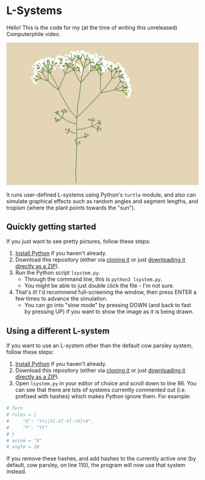 # L-Systems

Hello! This is the code for my (at the time of writing this unreleased)
Computerphile video.

![](screenshot.png)

It runs user-defined L-systems using Python's `turtle` module, and also can
simulate graphical effects such as random angles and segment lengths, and
tropism (where the plant points towards the "sun").

## Quickly getting started

If you just want to see pretty pictures, follow these steps:

 1. [Install Python](https://www.python.org/downloads/) if you haven't already.
 2. Download this repository (either via [cloning it](https://docs.github.com/en/repositories/creating-and-managing-repositories/cloning-a-repository) or just [downloading it directly as a ZIP](https://github.com/zac-garby/lsystems/archive/refs/heads/master.zip)).
 3. Run the Python script `lsystem.py`.
    - Through the command line, this is `python3 lsystem.py`.
    - You might be able to just double click the file - I'm not sure.
 4. That's it! I'd recommend full-screening the window, then press ENTER a few
    times to advance the simulation.
    - You can go into "slow mode" by pressing DOWN (and back to fast by pressing
      UP) if you want to show the image as it is being drawn.

## Using a different L-system

If you want to use an L-system other than the default cow parsley system, follow
these steps:

 1. [Install Python](https://www.python.org/downloads/) if you haven't already.
 2. Download this repository (either via [cloning it](https://docs.github.com/en/repositories/creating-and-managing-repositories/cloning-a-repository) or just [downloading it directly as a ZIP](https://github.com/zac-garby/lsystems/archive/refs/heads/master.zip)).
 3. Open `lsystem.py` in your editor of choice and scroll down to line 86. You can see that there are lots of systems currently commented out (i.e. prefixed with hashes) which makes Python ignore them. For example:

 ```python
 # fern
 # rules = {
 #     "X": "Y+[[X]-X]-Y[-YX]+X",
 #     "Y": "YY"
 # }
 # axiom = "X"
 # angle = 20
 ```

 If you remove these hashes, and add hashes to the currently active one (by default, cow parsley, on line 110), the program will now use that system instead.
